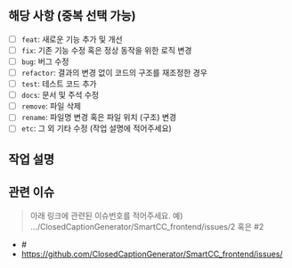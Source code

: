 <!-- PULL REQUEST TEMPLATE -->
<!-- (체크박스 "[ ]" 를 "[x]" 로 변경하여 체크해주세요!) -->

## 해당 사항 (중복 선택 가능)

- [ ] `feat`: 새로운 기능 추가 및 개선
- [ ] `fix`: 기존 기능 수정 혹은 정상 동작을 위한 로직 변경
- [ ] `bug`: 버그 수정
- [ ] `refactor`: 결과의 변경 없이 코드의 구조를 재조정한 경우
- [ ] `test`: 테스트 코드 추가
- [ ] `docs`: 문서 및 주석 수정
- [ ] `remove`: 파일 삭제
- [ ] `rename`: 파일명 변경 혹은 파일 위치 (구조) 변경
- [ ] `etc`: 그 외 기타 수정 (작업 설명에 적어주세요)

## 작업 설명

<!-- 수행한 작업과 그 이유를 설명해주세요. -->
<!-- 이미지를 첨부해주시면 작업물을 리뷰하는데 도움이 됩니다. -->

## 관련 이슈

> 아래 링크에 관련된 이슈번호를 적어주세요. 예) .../ClosedCaptionGenerator/SmartCC_frontend/issues/2 혹은 \#2

- \#
- https://github.com/ClosedCaptionGenerator/SmartCC_frontend/issues/